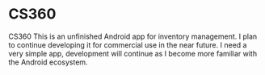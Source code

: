 # CS360
CS360 
This is an unfinished Android app for inventory management. I plan to continue developing it for commercial use in the near future. I need a very simple app, development will continue as I become more familiar with the Android ecosystem.
